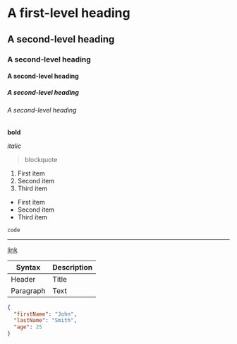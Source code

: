 <!--
In addition to the base Markdown syntax, we are also support for a part of the GitHub Markdown syntax.

Markdown Documentation: https://www.markdownguide.org/cheat-sheet
GitHub Markdown Documentation: https://docs.github.com/en/get-started/writing-on-github/getting-started-with-writing-and-formatting-on-github/basic-writing-and-formatting-syntax
-->

# A first-level heading

## A second-level heading

### A second-level heading

#### A second-level heading

##### A second-level heading

###### A second-level heading

**bold**

*italic*

> blockquote

1. First item
2. Second item
3. Third item

- First item
- Second item
- Third item

`code`

---

[link](https://www.example.com)

| Syntax    | Description |
| --------- | ----------- |
| Header    | Title       |
| Paragraph | Text        |

```json
{
  "firstName": "John",
  "lastName": "Smith",
  "age": 25
}
```
